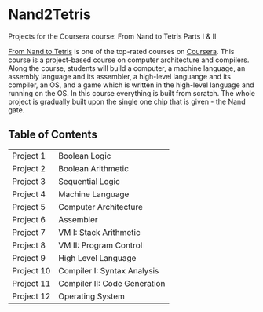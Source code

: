# Nand2Tetris
Projects for the Coursera course: From Nand to Tetris Parts I &amp; II

[From Nand to Tetris](https://www.nand2tetris.org/) is one of the top-rated courses on [Coursera](https://www.coursera.org/). This course is a project-based course on computer architecture and compilers. Along the course, students will build a computer, a machine language, an assembly language and its assembler, a high-level languange and its compiler, an OS, and a game which is written in the high-level language and running on the OS. In this course everything is built from scratch. The whole project is gradually built upon the single one chip that is given - the Nand gate.



## Table of Contents
|||
|-|-|
|Project 1|Boolean Logic|
|Project 2|Boolean Arithmetic|
|Project 3|Sequential Logic|
|Project 4|Machine Language|
|Project 5|Computer Architecture|
|Project 6|Assembler|
|Project 7|VM I: Stack Arithmetic|
|Project 8|VM II: Program Control|
|Project 9|High Level Language|
|Project 10|Compiler I: Syntax Analysis|
|Project 11|Compiler II: Code Generation|
|Project 12|Operating System|
